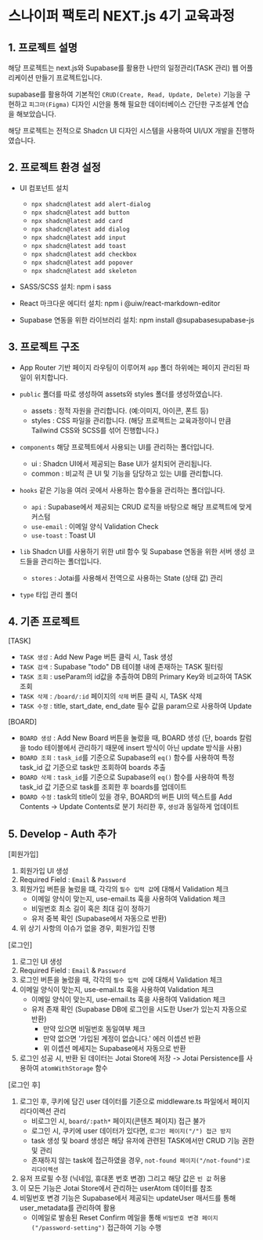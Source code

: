 # 스나이퍼 팩토리 NEXT.js 4기 교육과정

## 1. 프로젝트 설명

해당 프로젝트는 next.js와 Supabase를 활용한 나만의 일정관리(TASK 관리) 웹 어플리케이션 만들기 프로젝트입니다.

supabase를 활용하여 기본적인 `CRUD(Create, Read, Update, Delete)` 기능을 구현하고 `피그마(Figma)` 디자인 시안을 통해 필요한 데이터베이스 간단한 구조설계 연습을 해보았습니다.

해당 프로젝트는 전적으로 Shadcn UI 디자인 시스템을 사용하여 UI/UX 개발을 진행하였습니다.

## 2. 프로젝트 환경 설정

- UI 컴포넌트 설치

  - `npx shadcn@latest add alert-dialog`<br>
  - `npx shadcn@latest add button`<br>
  - `npx shadcn@latest add card`<br>
  - `npx shadcn@latest add dialog`<br>
  - `npx shadcn@latest add input`<br>
  - `npx shadcn@latest add toast`<br>
  - `npx shadcn@latest add checkbox`<br>
  - `npx shadcn@latest add popover`<br>
  - `npx shadcn@latest add skeleton`<br>

- SASS/SCSS 설치: npm i sass
- React 마크다운 에디터 설치: npm i @uiw/react-markdown-editor
- Supabase 연동을 위한 라이브러리 설치: npm install @supabasesupabase-js

## 3. 프로젝트 구조

- App Router 기반 페이지 라우팅이 이루어져 `app` 폴더 하위에는 페이지 관리된 파일이 위치합니다.

- `public` 폴더를 따로 생성하여 assets와 styles 폴더를 생성하였습니다.

  - assets : 정적 자원을 관리합니다. (예:이미지, 아이콘, 폰트 등)
  - styles : CSS 파일을 관리합니다. (해당 프로젝트는 교육과정이니 만큼 Tailwind CSS와 SCSS를 섞어 진행합니다.)

- `components` 해당 프로젝트에서 사용되는 UI를 관리하는 폴더입니다.

  - ui : Shadcn UI에서 제공되는 Base UI가 설치되어 관리됩니다.
  - common : 비교적 큰 UI 및 기능을 담당하고 있는 UI를 관리합니다.

- `hooks` 같은 기능을 여러 곳에서 사용하는 함수들을 관리하는 폴더입니다.

  - `api` : Supabase에서 제공되는 CRUD 로직을 바탕으로 해당 프로젝트에 맞게 커스텀
  - `use-email` : 이메일 양식 Validation Check
  - `use-toast` : Toast UI

- `lib` Shadcn UI를 사용하기 위한 util 함수 및 Supabase 연동을 위한 서버 생성 코드들을 관리하는 폴더입니다.

  - `stores` : Jotai를 사용해서 전역으로 사용하는 State (상태 값) 관리

- `type` 타입 관리 폴더

## 4. 기존 프로젝트

[TASK]

- `TASK 생성` : Add New Page 버튼 클릭 시, Task 생성
- `TASK 검색` : Supabase "todo" DB 테이블 내에 존재하는 TASK 필터링
- `TASK 조회` : useParam의 id값을 추출하여 DB의 Primary Key와 비교하여 TASK 조회
- `TASK 삭제` : `/board/:id` 페이지의 `삭제` 버튼 클릭 시, TASK 삭제
- `TASK 수정` : title, start_date, end_date 필수 값을 param으로 사용하여 Update

[BOARD]

- `BOARD 생성` : Add New Board 버튼을 눌렀을 때, BOARD 생성 (단, boards 칼럼을 todo 테이블에서 관리하기 때문에 insert 방식이 아닌 update 방식을 사용)
- `BOARD 조회` : `task_id`를 기준으로 Supabase의 `eq()` 함수를 사용하여 특정 task_id 값 기준으로 task만 조회하여 boards 추출
- `BOARD 삭제` : `task_id`를 기준으로 Supabase의 `eq()` 함수를 사용하여 특정 task_id 값 기준으로 task를 조회한 후 boards를 업데이트
- `BOARD 수정` : task의 title이 있을 경우, BOARD의 버튼 UI의 텍스트를 Add Contents -> Update Contents로 분기 처리한 후, `생성`과 동일하게 업데이트

## 5. Develop - Auth 추가

[회원가입]

1. 회원가입 UI 생성
2. Required Field : `Email` & `Password`
3. 회원가입 버튼을 눌렀을 떄, 각각의 `필수 입력 값`에 대해서 Validation 체크
   - 이메일 양식이 맞는지, use-email.ts 훅을 사용하여 Validation 체크
   - 비밀번호 최소 길이 혹은 최대 길이 정하기
   - 유저 중복 확인 (Supabase에서 자동으로 반환)
4. 위 상기 사항의 이슈가 없을 경우, 회원가입 진행

[로그인]

1. 로그인 UI 생성
2. Required Field : `Email` & `Password`
3. 로그인 버튼을 눌렀을 때, 각각의 `필수 입력 값`에 대해서 Validation 체크
4. 이메일 양식이 맞는지, use-email.ts 훅을 사용하여 Validation 체크
   - 이메일 양식이 맞는지, use-email.ts 훅을 사용하여 Validation 체크
   - 유저 존재 확인 (Supabase DB에 로그인을 시도한 User가 있는지 자동으로 반환)
     - 만약 있으면 비밀번호 동일여부 체크
     - 만약 없으면 '가입된 계정이 없습니다.' 에러 이셉션 반환
     - 위 이셉션 메세지는 Supabase에서 자동으로 반환
5. 로그인 성공 시, 반환 된 데이터는 Jotai Store에 저장 -> Jotai Persistence를 사용하여 `atomWithStorage` 함수

[로그인 후]

1. 로그인 후, 쿠키에 담긴 user 데이터를 기준으로 middleware.ts 파일에서 페이지 리다이렉션 관리
   - 비로그인 시, `board/:path*` 페이지(콘텐츠 페이지) 접근 불가
   - 로그인 시, 쿠키에 user 데이터가 있다면, `로그인 페이지("/") 접근 방지`
   - task 생성 및 board 생성은 해당 유저에 관련된 TASK에서만 CRUD 기능 권한 및 관리
   - 존재하지 않는 task에 접근하였을 경우, `not-found 페이지("/not-found")로 리다이렉션`
2. 유저 프로필 수정 (닉네임, 휴대폰 번호 변경) 그리고 해당 값은 `빈 값` 허용
3. 이 모든 기능은 Jotai Store에서 관리하는 userAtom 데이터를 참조
4. 비밀번호 변경 기능은 Supabase에서 제공되는 updateUser 매서드를 통해 user_metadata를 관리하여 활용
   - 이메일로 발송된 Reset Confirm 메일을 통해 `비밀번호 변경 페이지("/password-setting")` 접근하여 기능 수행
